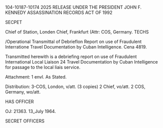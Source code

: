 104-10187-10174 2025 RELEASE UNDER THE PRESIDENT JOHN F. KENNEDY ASSASSINATION RECORDS ACT OF 1992

SECPET

Chief of Station, Londen
Chief, Frankfurt (Attr:
COS, Germany.
TECHS

/Operational
Transmittal of Debrieflon Report on use of Fraudulent Interratione Travel
Documentation by Cuban Intelligence. Cena 4819.

Transmitted herewith is a debriefing report on use of Fraudulent International
Local Liaison 24
Travel Documentation by Cuban Intelligence for passage to the local liais
service.

Attachment: 1 envl.
As Stated.

Distribution:
3-COS, London, v/att. (3 copies)
2
Chief, vo/att.
2 COS, Germany, wo/att.

HAS OFFICER

OJ: 21363. 13_July 1964.

SECRET
OFFICERS

